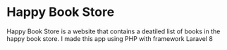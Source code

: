 # Happy Book Store

Happy Book Store is a website that contains a deatiled list of books in the happy book store. I made this app using PHP with framework Laravel 8 
